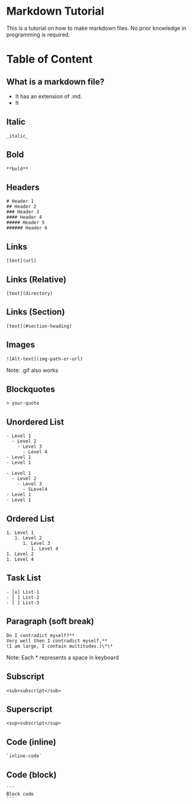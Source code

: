 # Markdown Tutorial

This is a tutorial on how to make markdown files. No prior knowledge in programming is required.

# Table of Content

## What is a markdown file?

- It has an extension of .md.
- It

## Italic

```
_italic_
```

## Bold

```
**bold**
```

## Headers

```
# Header 1
## Header 2
### Header 3
#### Header 4
##### Header 5
###### Header 6
```

## Links

```
[text](url)
```

## Links (Relative)

```
[text](directory)
```

## Links (Section)

```
[text](#section-heading)
```

## Images

```
![Alt-text](img-path-or-url)
```

Note: .gif also works

## Blockquotes

```
> your-quote
```

## Unordered List

```
- Level 1
  - Level 2
    - Level 3
      - Level 4
- Level 1
- Level 1
```

```
- Level 1
  - Level 2
    - Level 3
      - SLevel4
- Level 1
- Level 1
```

## Ordered List

```
1. Level 1
   1. Level 2
      1. Level 3
         1. Level 4
1. Level 2
1. Level 4
```

## Task List

```
- [x] List-1
- [ ] List-2
- [ ] List-3
```

## Paragraph (soft break)

```
Do I contradict myself?**
Very well then I contradict myself,**
(I am large, I contain multitudes.)\*\*
```

Note: Each \* represents a space in keyboard

## Subscript

```
<sub>subscript</sub>
```

## Superscript

```
<sup>subscript</sup>
```

## Code (inline)

```
`inline-code`
```

## Code (block)

````
```
Block code
```
````
